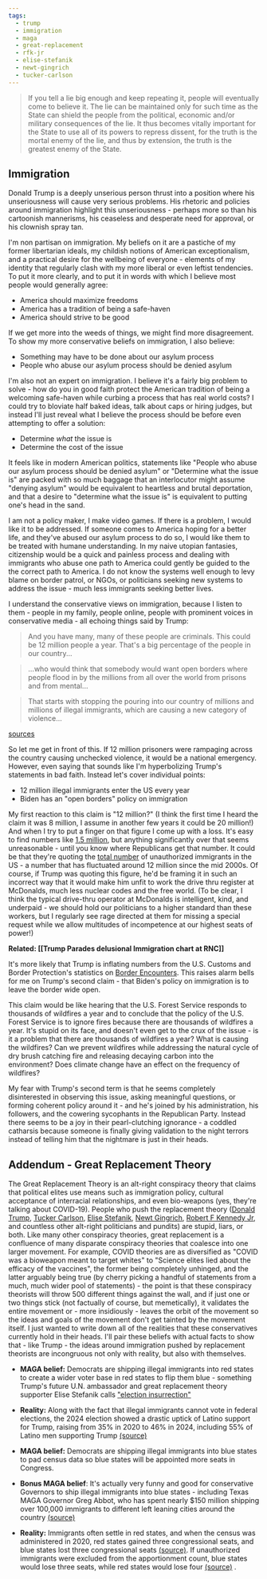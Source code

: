 ```yaml
---
tags:
  - trump
  - immigration
  - maga
  - great-replacement
  - rfk-jr
  - elise-stefanik
  - newt-gingrich
  - tucker-carlson
---
```

>If you tell a lie big enough and keep repeating it, people will eventually come to believe it. The lie can be maintained only for such time as the State can shield the people from the political, economic and/or military consequences of the lie. It thus becomes vitally important for the State to use all of its powers to repress dissent, for the truth is the mortal enemy of the lie, and thus by extension, the truth is the greatest enemy of the State.
## Immigration

Donald Trump is a deeply unserious person thrust into a position where his unseriousness will cause very serious problems. His rhetoric and policies around immigration highlight this unseriousness - perhaps more so than his cartoonish mannerisms, his ceaseless and desperate need for approval, or his clownish spray tan.

I'm non partisan on immigration. My beliefs on it are a pastiche of my former libertarian ideals, my childish notions of American exceptionalism, and a practical desire for the wellbeing of everyone - elements of my identity that regularly clash with my more liberal or even leftist tendencies. To put it more clearly, and to put it in words with which I believe most people would generally agree:

- America should maximize freedoms
- America has a tradition of being a safe-haven
- America should strive to be good

If we get more into the weeds of things, we might find more disagreement. To show my more conservative beliefs on immigration, I also believe:

- Something may have to be done about our asylum process
- People who abuse our asylum process should be denied asylum

I'm also not an expert on immigration. I believe it's a fairly big problem to solve - how do you in good faith protect the American tradition of being a welcoming safe-haven while curbing a process that has real world costs? I could try to bloviate half baked ideas, talk about caps or hiring judges, but instead I'll just reveal what I believe the process should be before even attempting to offer a solution:

- Determine _what_ the issue is
- Determine the cost of the issue

It feels like in modern American politics, statements like "People who abuse our asylum process should be denied asylum" or "Determine what the issue is" are packed with so much baggage that an interlocutor might assume "denying asylum" would be equivalent to heartless and brutal deportation, and that a desire to "determine what the issue is" is equivalent to putting one's head in the sand.

I am not a policy maker, I make video games. If there is a problem, I would like it to be addressed. If someone comes to America hoping for a better life, and they've abused our asylum process to do so, I would like them to be treated with humane understanding. In my naive utopian fantasies, citizenship would be a quick and painless process and dealing with immigrants who abuse one path to America could gently be guided to the the correct path to America. I do not know the systems well enough to levy blame on border patrol, or NGOs, or politicians seeking new systems to address the issue - much less immigrants seeking better lives.

I understand the conservative views on immigration, because I listen to them - people in my family, people online, people with prominent voices in conservative media - all echoing things said by Trump:

>And you have many, many of these people are criminals. This could be 12 million people a year. That's a big percentage of the people in our country...

>...who would think that somebody would want open borders where people flood in by the millions from all over the world from prisons and from mental...

>That starts with stopping the pouring into our country of millions and millions of illegal immigrants, which are causing a new category of violence...

[sources](https://www.themarshallproject.org/2024/10/21/fact-check-12000-trump-statements-immigrants)

So let me get in front of this. If 12 million prisoners were rampaging across the country causing unchecked violence, it would be a national emergency. However, even saying that sounds like I'm hyperbolizing Trump's statements in bad faith. Instead let's cover individual points:

- 12 million illegal immigrants enter the US every year
- Biden has an "open borders" policy on immigration

My first reaction to this claim is "12 million?" (I think the first time I heard the claim it was 8 million, I assume in another few years it could be 20 million!) And when I try to put a finger on that figure I come up with a loss. It's easy to find numbers like [1.5 million](https://www.pewresearch.org/short-reads/2024/09/27/u-s-immigrant-population-in-2023-saw-largest-increase-in-more-than-20-years/#:~:text=These%20immigrants%20hail%20from%20many,2.1%20million%2C%20or%204%25), but anything significantly over that seems unreasonable - until you know where Republicans get that number. It could be that they're quoting the [total number](https://www.pewresearch.org/short-reads/2024/07/22/what-we-know-about-unauthorized-immigrants-living-in-the-us/) of unauthorized immigrants in the US - a number that has fluctuated around 12 million since the mid 2000s. Of course, if Trump was quoting this figure, he'd be framing it in such an incorrect way that it would make him unfit to work the drive thru register at McDonalds, much less nuclear codes and the free world. (To be clear, I think the typical drive-thru operator at McDonalds is intelligent, kind, and underpaid - we should hold our politicians to a higher standard than these workers, but I regularly see rage directed at them for missing a special request while we allow multitudes of incompetence at our highest seats of power!)

**Related: [[Trump Parades delusional Immigration chart at RNC]]**

It's more likely that Trump is inflating numbers from the U.S. Customs and Border Protection's statistics on [Border Encounters](https://www.cbp.gov/newsroom/stats/southwest-land-border-encounters). This raises alarm bells for me on Trump's second claim - that Biden's policy on immigration is to leave the border wide open.

This claim would be like hearing that the U.S. Forest Service responds to thousands of wildfires a year and to conclude that the policy of the U.S. Forest Service is to ignore fires because there are thousands of wildfires a year. It's stupid on its face, and doesn't even get to the crux of the issue - is it a problem that there are thousands of wildfires a year? What is causing the wildfires? Can we prevent wildfires while addressing the natural cycle of dry brush catching fire and releasing decaying carbon into the environment? Does climate change have an effect on the frequency of wildfires?

My fear with Trump's second term is that he seems completely disinterested in observing this issue, asking meaningful questions, or forming coherent policy around it - and he's joined by his administration, his followers, and the cowering sycophants in the Republican Party. Instead there seems to be a joy in their pearl-clutching ignorance - a coddled catharsis because someone is finally giving validation to the night terrors instead of telling him that the nightmare is just in their heads.

## Addendum - Great Replacement Theory

The Great Replacement Theory is an alt-right conspiracy theory that claims that political elites use means such as immigration policy, cultural acceptance of interracial relationships, and even bio-weapons (yes, they're talking about COVID-19). People who push the replacement theory ([Donald Trump](https://www.vox.com/2019/1/14/18181897/trump-pat-buchanan-column-tweet), [Tucker Carlson](https://www.washingtonpost.com/politics/2021/04/14/tucker-carlsons-toxic-replacement-rhetoric-gets-picked-up-house/), [Elise Stefanik](https://www.theguardian.com/us-news/2022/may/16/buffalo-massacre-great-replacement-theory-republicans), [Newt Gingrich](https://www.thedailybeast.com/newt-gingrich-goes-full-great-replacement-theory-in-maria-bartiromo-interview-on-fox-business/), [Robert F Kennedy Jr](https://nypost.com/2023/07/15/rfk-jr-says-covid-was-ethnically-targeted-to-spare-jews/), and countless other alt-right politicians and pundits) are stupid, liars, or both. Like many other conspiracy theories, great replacement is a confluence of many disparate conspiracy theories that coalesce into one larger movement. For example, COVID theories are as diversified as "COVID was a bioweapon meant to target whites" to "Science elites lied about the efficacy of the vaccines", the former being completely unhinged, and the latter arguably being true (by cherry picking a handful of statements from a much, much wider pool of statements) - the point is that these conspiracy theorists will throw 500 different things against the wall, and if just one or two things stick (not factually of course, but memetically), it validates the entire movement or - more insidiously - leaves the orbit of the movement so the ideas and goals of the movement don't get tainted by the movement itself. I just wanted to write down all of the realities that these conservatives currently hold in their heads. I'll pair these beliefs with actual facts to show that - like Trump - the ideas around immigration pushed by replacement theorists are incongruous not only with reality, but also with themselves.

- **MAGA belief:** Democrats are shipping illegal immigrants into red states to create a wider voter base in red states to flip them blue - something Trump's future U.N. ambassador and great replacement theory supporter Elise Stefanik calls ["election insurrection"](https://www.theguardian.com/us-news/2022/may/16/buffalo-massacre-great-replacement-theory-republicans)
- **Reality:** Along with the fact that illegal immigrants cannot vote in federal elections, the 2024 election showed a drastic uptick of Latino support for Trump, raising from 35% in 2020 to 46% in 2024, including 55% of Latino men supporting Trump [(source)](https://newrepublic.com/post/188203/latino-vote-trump-harris-2024-election-data-breakdown)

- **MAGA belief:** Democrats are shipping illegal immigrants into blue states to pad census data so blue states will be appointed more seats in Congress.
- **Bonus MAGA belief**: It's actually very funny and good for conservative Governors to ship illegal immigrants into blue states - including Texas MAGA Governor Greg Abbot, who has spent nearly $150 million shipping over 100,000 immigrants to different left leaning cities around the country [(source)](https://www.texastribune.org/2024/02/21/texas-migrants-busing-cost-greg-abbott/)
- **Reality:** Immigrants often settle in red states, and when the census was administered in 2020, red states gained three congressional seats, and blue states lost three congressional seats [(source)](https://it.usembassy.gov/how-does-the-u-s-census-affect-congress/). If unauthorized immigrants were excluded from the apportionment count, blue states would lose three seats, while red states would lose four [(source)](https://www.pewresearch.org/short-reads/2020/07/24/how-removing-unauthorized-immigrants-from-census-statistics-could-affect-house-reapportionment/) .